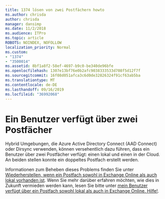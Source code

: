 ```yaml
---
title: 1374 lösen von zwei Postfächern howto
ms.author: chrisda
author: chrisda
manager: dansimp
ms.date: 11/2/2018
ms.audience: ITPro
ms.topic: article
ROBOTS: NOINDEX, NOFOLLOW
localization_priority: Normal
ms.custom:
- "1374"
- "3500014"
ms.assetid: 8bf1a8f2-58ef-4697-b9c0-be340de96bfe
ms.openlocfilehash: 1307e13bf76e0b2afc9038333533d708f5d12f7f
ms.sourcegitcommit: 16f08d051afca3c6d0de32826324f91cf63ab5ba
ms.translationtype: MT
ms.contentlocale: de-DE
ms.lasthandoff: 09/16/2019
ms.locfileid: "36992068"
---
```

# <a name="a-user-has-two-mailboxes"></a>Ein Benutzer verfügt über zwei Postfächer

Hybrid Umgebungen, die Azure Active Directory Connect (AAD Connect) oder Dirsync verwenden, können versehentlich dazu führen, dass ein Benutzer über zwei Postfächer verfügt: einen lokal und einen in der Cloud. An beiden stellen konnte ein doppeltes Postfach erstellt werden.

Informationen zum Beheben dieses Problems finden Sie unter [Wiederherstellen, wenn ein Postfach sowohl in Exchange Online als auch lokal vorhanden ist](https://docs.microsoft.com/en-us/exchange/troubleshoot/move-mailboxes/mailbox-exists-exo-onpremises). Wenn Sie mehr darüber erfahren möchten, wie dies in Zukunft vermieden werden kann, lesen Sie bitte unter [mein Benutzer verfügt über ein Postfach sowohl lokal als auch in Exchange Online. Hilfe!](https://techcommunity.microsoft.com/t5/Exchange-Team-Blog/My-user-has-a-mailbox-both-on-premises-and-in-Exchange-Online/ba-p/846809).

